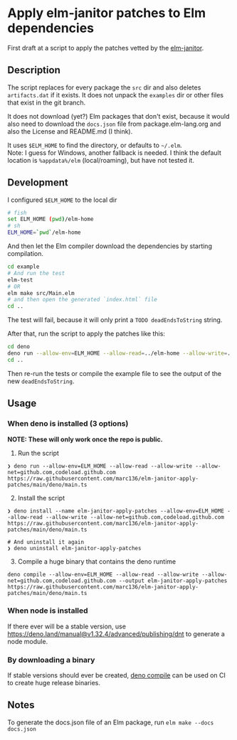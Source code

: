# Apply elm-janitor patches to Elm dependencies

First draft at a script to apply the patches vetted by the
[elm-janitor](https://github.com/elm-janitor).

## Description

The script replaces for every package the `src` dir and also deletes
`artifacts.dat` if it exists. It does not unpack the `examples` dir or other
files that exist in the git branch.

It does not download (yet?) Elm packages that don't exist, because it would also
need to download the `docs.json` file from package.elm-lang.org and also the
License and README.md (I think).

It uses `$ELM_HOME` to find the directory, or defaults to `~/.elm`.\
Note: I guess for Windows, another fallback is needed. I think the default
location is `%appdata%/elm` (local/roaming), but have not tested it.

## Development

I configured `$ELM_HOME` to the local dir

```sh
# fish
set ELM_HOME (pwd)/elm-home
# sh
ELM_HOME=`pwd`/elm-home
```

And then let the Elm compiler download the dependencies by starting compilation.

```sh
cd example
# And run the test
elm-test
# OR
elm make src/Main.elm
# and then open the generated `index.html` file
cd ..
```

The test will fail, because it will only print a `TODO deadEndsToString` string.

After that, run the script to apply the patches like this:

```sh
cd deno
deno run --allow-env=ELM_HOME --allow-read=../elm-home --allow-write=../elm-home --allow-net=github.com,codeload.github.com main.ts
cd ..
```

Then re-run the tests or compile the example file to see the output of the
new `deadEndsToString`.

## Usage

### When deno is installed (3 options)

**NOTE: These will only work once the repo is public.**

1. Run the script

```
❯ deno run --allow-env=ELM_HOME --allow-read --allow-write --allow-net=github.com,codeload.github.com  https://raw.githubusercontent.com/marc136/elm-janitor-apply-patches/main/deno/main.ts
```

2. Install the script

```
❯ deno install --name elm-janitor-apply-patches --allow-env=ELM_HOME --allow-read --allow-write --allow-net=github.com,codeload.github.com https://raw.githubusercontent.com/marc136/elm-janitor-apply-patches/main/deno/main.ts

# And uninstall it again
❯ deno uninstall elm-janitor-apply-patches
```

3. Compile a huge binary that contains the deno runtime

```
deno compile --allow-env=ELM_HOME --allow-read --allow-write --allow-net=github.com,codeload.github.com --output elm-janitor-apply-patches https://raw.githubusercontent.com/marc136/elm-janitor-apply-patches/main/deno/main.ts
```

### When node is installed

If there ever will be a stable version, use
https://deno.land/manual@v1.32.4/advanced/publishing/dnt to generate a node
module.

### By downloading a binary

If stable versions should ever be created,
[deno compile](https://deno.land/manual@v1.32.4/tools/compiler) can be used on
CI to create huge release binaries.

## Notes

To generate the docs.json file of an Elm package, run
`elm make --docs docs.json`

